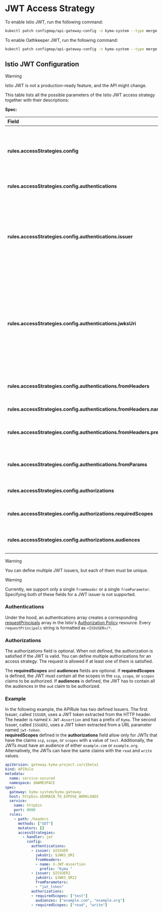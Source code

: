 # JWT Access Strategy

To enable Istio JWT, run the following command:

``` sh
kubectl patch configmap/api-gateway-config -n kyma-system --type merge -p '{"data":{"api-gateway-config":"jwtHandler: istio"}}'
```

To enable Oathkeeper JWT, run the following command:

``` sh
kubectl patch configmap/api-gateway-config -n kyma-system --type merge -p '{"data":{"api-gateway-config":"jwtHandler: ory"}}'
```

## Istio JWT Configuration

> [!WARNING]
>  Istio JWT is not a production-ready feature, and the API might change.

This table lists all the possible parameters of the Istio JWT access strategy together with their descriptions:

**Spec:**

| Field                                                                  | Mandatory | Description                                                                                                                                                               |
|:-----------------------------------------------------------------------|:----------|:--------------------------------------------------------------------------------------------------------------------------------------------------------------------------|
| **rules.accessStrategies.config**                                      | **YES**   | Access strategy configuration, must contain at least authentication or authorization.                                                                                     |
| **rules.accessStrategies.config.authentications**                      | **YES**   | List of authentication objects.                                                                                                                                           |
| **rules.accessStrategies.config.authentications.issuer**               | **YES**   | Identifies the issuer that issued the JWT. <br/>The value must be an URL. Although HTTP is allowed, it is recommended that you use only HTTPS endpoints.                              |
| **rules.accessStrategies.config.authentications.jwksUri**              | **YES**   | URL of the provider’s public key set to validate the signature of the JWT. <br/>The value must be an URL. Although HTTP is allowed, it is recommended that you use only HTTPS endpoints.    |
| **rules.accessStrategies.config.authentications.fromHeaders**          | **NO**    | List of headers from which the JWT token is taken.                                                                                                                        |
| **rules.accessStrategies.config.authentications.fromHeaders.name**     | **YES**   | Name of the header.                                                                                                                                                       |
| **rules.accessStrategies.config.authentications.fromHeaders.prefix**   | **NO**    | Prefix used before the JWT token. The default is `Bearer `.                                                                                                                |
| **rules.accessStrategies.config.authentications.fromParams**           | **NO**    | List of parameters from which the JWT token is taken.                                                                                                                     |
| **rules.accessStrategies.config.authorizations**                       | **NO**    | List of authorization objects.                                                                                                                                            |
| **rules.accessStrategies.config.authorizations.requiredScopes**        | **NO**    | List of required scope values for the JWT.                                                                                                                                |
| **rules.accessStrategies.config.authorizations.audiences**             | **NO**    | List of audiences required for the JWT.                                                                                                                                   |

> [!WARNING]
>  You can define multiple JWT issuers, but each of them must be unique.

> [!WARNING]
>  Currently, we support only a single `fromHeader` or a single `fromParameter`. Specifying both of these fields for a JWT issuer is not supported.

### Authentications
Under the hood, an authentications array creates a corresponding [requestPrincipals](https://istio.io/latest/docs/reference/config/security/authorization-policy/#Source) array in the Istio's [Authorization Policy](https://istio.io/latest/docs/reference/config/security/authorization-policy/) resource. Every `requestPrincipals` string is formatted as `<ISSUSER>/*`.

### Authorizations
The authorizations field is optional. When not defined, the authorization is satisfied if the JWT is valid. You can define multiple authorizations for an access strategy. The request is allowed if at least one of them is satisfied.

The **requiredScopes** and **audiences** fields are optional. If **requiredScopes** is defined, the JWT must contain all the scopes in the `scp`, `scope`, or `scopes` claims to be authorized. If **audiences** is defined, the JWT has to contain all the audiences in the `aud` claim to be authorized.

### Example

In the following example, the APIRule has two defined Issuers. The first Issuer, called `ISSUER`, uses a JWT token extracted from the HTTP header. The header is named `X-JWT-Assertion` and has a prefix of `Kyma`. The second Issuer, called `ISSUER2`, uses a JWT token extracted from a URL parameter named `jwt-token`.  
**requiredScopes** defined in the **authorizations** field allow only for JWTs that have the claims `scp`, `scope`, or `scopes` with a value of `test`. Additionally, the JWTs must have an audience of either `example.com` or `example.org`. Alternatively, the JWTs can have the same claims with the `read` and `write` values.

```yaml
apiVersion: gateway.kyma-project.io/v1beta1
kind: APIRule
metadata:
  name: service-secured
  namespace: $NAMESPACE
spec:
  gateway: kyma-system/kyma-gateway
  host: httpbin.$DOMAIN_TO_EXPOSE_WORKLOADS
  service:
    name: httpbin
    port: 8000
  rules:
    - path: /headers
      methods: ["GET"]
      mutators: []
      accessStrategies:
        - handler: jwt
          config:
            authentications:
            - issuer: $ISSUER
              jwksUri: $JWKS_URI
              fromHeaders:
              - name: X-JWT-Assertion
                prefix: "Kyma "
            - issuer: $ISSUER2
              jwksUri: $JWKS_URI2
              fromParameters:
              - "jwt_token"
            authorizations:
            - requiredScopes: ["test"]
              audiences: ["example.com", "example.org"]
            - requiredScopes: ["read", "write"]
```